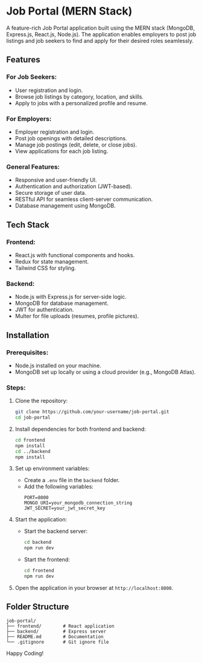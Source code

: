 # Job Portal (MERN Stack)

A feature-rich Job Portal application built using the MERN stack (MongoDB, Express.js, React.js, Node.js).
The application enables employers to post job listings and job seekers to find and apply for their desired roles seamlessly.

## Features

### For Job Seekers:
- User registration and login.
- Browse job listings by category, location, and skills.
- Apply to jobs with a personalized profile and resume.

### For Employers:
- Employer registration and login.
- Post job openings with detailed descriptions.
- Manage job postings (edit, delete, or close jobs).
- View applications for each job listing.

### General Features:
- Responsive and user-friendly UI.
- Authentication and authorization (JWT-based).
- Secure storage of user data.
- RESTful API for seamless client-server communication.
- Database management using MongoDB.

## Tech Stack

### Frontend:
- React.js with functional components and hooks.
- Redux for state management.
- Tailwind CSS for styling.

### Backend:
- Node.js with Express.js for server-side logic.
- MongoDB for database management.
- JWT for authentication.
- Multer for file uploads (resumes, profile pictures).

## Installation

### Prerequisites:
- Node.js installed on your machine.
- MongoDB set up locally or using a cloud provider (e.g., MongoDB Atlas).

### Steps:
1. Clone the repository:
   ```bash
   git clone https://github.com/your-username/job-portal.git
   cd job-portal
   ```

2. Install dependencies for both frontend and backend:
   ```bash
   cd frontend
   npm install
   cd ../backend
   npm install
   ```

3. Set up environment variables:
   - Create a `.env` file in the `backend` folder.
   - Add the following variables:
     ```env
     PORT=8000
     MONGO_URI=your_mongodb_connection_string
     JWT_SECRET=your_jwt_secret_key
     ```

4. Start the application:
   - Start the backend server:
     ```bash
     cd backend
     npm run dev
     ```
   - Start the frontend:
     ```bash
     cd frontend
     npm run dev
     ```

5. Open the application in your browser at `http://localhost:8000`.

## Folder Structure

```
job-portal/
├── frontend/        # React application
├── backend/         # Express server
├── README.md        # Documentation
└── .gitignore       # Git ignore file
```


Happy Coding!
